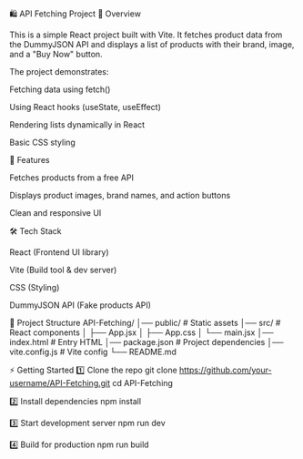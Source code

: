 🛍️ API Fetching Project
📌 Overview

This is a simple React project built with Vite.
It fetches product data from the DummyJSON API
 and displays a list of products with their brand, image, and a "Buy Now" button.

The project demonstrates:

Fetching data using fetch()

Using React hooks (useState, useEffect)

Rendering lists dynamically in React

Basic CSS styling

🚀 Features

Fetches products from a free API

Displays product images, brand names, and action buttons

Clean and responsive UI

🛠️ Tech Stack

React (Frontend UI library)

Vite (Build tool & dev server)

CSS (Styling)

DummyJSON API (Fake products API)

📂 Project Structure
API-Fetching/
│── public/          # Static assets
│── src/             # React components
│   ├── App.jsx
│   ├── App.css
│   └── main.jsx
│── index.html       # Entry HTML
│── package.json     # Project dependencies
│── vite.config.js   # Vite config
└── README.md

⚡ Getting Started
1️⃣ Clone the repo
git clone https://github.com/your-username/API-Fetching.git
cd API-Fetching

2️⃣ Install dependencies
npm install

3️⃣ Start development server
npm run dev

4️⃣ Build for production
npm run build
